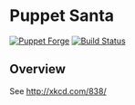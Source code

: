 Puppet Santa
============

[![Puppet Forge](http://img.shields.io/puppetforge/v/raphink/santa.svg)](https://forge.puppetlabs.com/raphink/santa)
[![Build Status](https://travis-ci.org/raphink/puppet-santa.png?branch=master)](https://travis-ci.org/raphink/puppet-santa)

Overview
--------

See http://xkcd.com/838/
